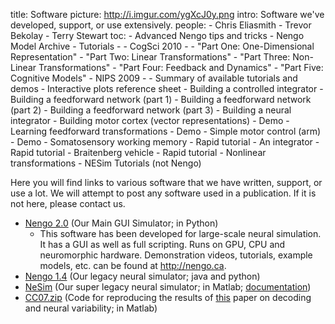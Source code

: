 title: Software
picture: http://i.imgur.com/ygXcJ0y.png
intro: Software we've developed, support, or use extensively.
people:
    - Chris Eliasmith
    - Trevor Bekolay
    - Terry Stewart
toc:
    - Advanced Nengo tips and tricks
    - Nengo Model Archive
    - Tutorials
    - - CogSci 2010
      - - "Part One: One-Dimensional Representation"
        - "Part Two: Linear Transformations"
        - "Part Three: Non-Linear Transformations"
        - "Part Four: Feedback and Dynamics"
        - "Part Five: Cognitive Models"
      - NIPS 2009
      - - Summary of available tutorials and demos
        - Interactive plots reference sheet
        - Building a controlled integrator
        - Building a feedforward network (part 1)
        - Building a feedforward network (part 2)
        - Building a feedforward network (part 3)
        - Building a neural integrator
        - Building motor cortex (vector representations)
        - Demo - Learning feedforward transformations
        - Demo - Simple motor control (arm)
        - Demo - Somatosensory working memory
        - Rapid tutorial - An integrator
        - Rapid tutorial - Braitenberg vehicle
        - Rapid tutorial - Nonlinear transformations
      - NESim Tutorials (not Nengo)

Here you will find links to various software that we have written, support, or
use a lot. We will attempt to post any software used in a publication. If it
is not here, please contact us.

  * [Nengo 2.0](http://www.nengo.ca/) (Our Main GUI Simulator; in Python)
    * This software has been developed for large-scale neural simulation. It has a GUI as well as full scripting. Runs on GPU, CPU and neuromorphic hardware. Demonstration videos, tutorials, example models, etc. can be found at http://nengo.ca.
  * [Nengo 1.4](http://www.nengo.ca/download) (Our legacy neural simulator; java and python)
  * [NeSim](https://sourceforge.net/projects/nesim/) (Our super legacy neural simulator; in Matlab; [documentation](http://compneuro.uwaterloo.ca/codelibrary/NEHelp/index.html))
  * [CC07.zip](/files/cc07.zip) (Code for reproducing the results of [this](?q=node/26) paper on decoding and neural variability; in Matlab)
